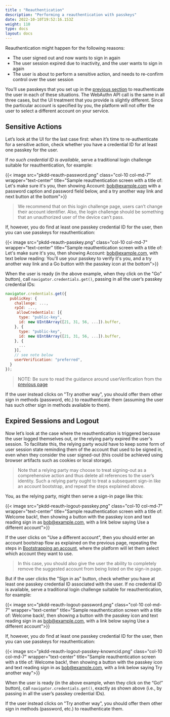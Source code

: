 ```yaml
---
title : "Reauthentication"
description: "Performing a reauthentication with passkeys"
date: 2022-10-10T19:52:16.153Z
weight: 110
type: docs
layout: docs
---
```


Reauthentication might happen for the following reasons:

- The user signed out and now wants to sign in again
- The user session expired due to inactivity, and the user wants to sign in again
- The user is about to perform a sensitive action, and needs to re-confirm control over the user session

You’ll use passkeys that you set up in the [previous section](/bootstrapping) to reauthenticate the user in each of these situations. The WebAuthn API call is the same in all three cases, but the UI treatment that you provide is slightly different. Since the particular account is specified by you, the platform will not offer the user to select a different account on your service.

## Sensitive Actions

Let’s look at the UI for the last case first: when it’s time to re-authenticate for a sensitive action, check whether you have a credential ID for at least one passkey for the user.

If _no such credential ID is available_, serve a traditional login challenge suitable for reauthentication, for example:

{{< image src="pkdd-reauth-password.png" class="col-10 col-md-7" wrapper="text-center" title="Sample reauthentication screen with a title of: Let's make sure it's you, then showing Account: bob@example.com with a password caption and password field below, and a try another way link and next button at the bottom">}}

> We recommend that on this login challenge page, users can’t change their account identifier. Also, the login challenge should be something that an unauthorized user of the device can’t pass.

If, however, you do find at least one passkey credential ID for the user, then you can use passkeys for reauthentication:

{{< image src="pkdd-reauth-passkey.png" class="col-10 col-md-7" wrapper="text-center" title="Sample reauthentication screen with a title of: Let's make sure it's you, then showing Account: bob@example.com, with text below reading: You'll use your passkey to verify it's you, and a try another way link and a Go button with the passkey icon at the bottom">}}

When the user is ready (in the above example, when they click on the "Go" button), call `navigator.credentials.get()`, passing in all the user’s passkey credential IDs:

```js
navigator.credentials.get({
  publicKey: {
    challenge: ...,
    rpId: ...,
     allowCredentials: [{
      type: "public-key",
      id: new UInt8Array([21, 31, 56, ...]).buffer,
    }, {
      type: "public-key",
      id: new UInt8Array([21, 31, 56, ...]).buffer,
    }, {
      ...
    }],
    // see note below
    userVerification: "preferred",
  }
});
```

> NOTE: Be sure to read the guidance around userVerification from the [previous page](/bootstrapping#a-note-about-user-verification)

If the user instead clicks on "Try another way", you should offer them other sign in methods (password, etc.) to reauthenticate them (assuming the user has such other sign in methods available to them).

## Expired Sessions and Logout

Now let’s look at the case where the reauthentication is triggered because the user logged themselves out, or the relying party expired the user's session. To facilitate this, the relying party would have to keep some form of user session state reminding them of the account that used to be signed in, even when they consider the user signed-out (this could be achieved using browser artifacts such as cookies or local storage).

> Note that a relying party may choose to treat signing-out as a comprehensive action and thus delete all references to the user’s identity. Such a relying party ought to treat a subsequent sign-in like an account bootstrap, and repeat the steps explained above.

You, as the relying party, might then serve a sign-in page like this:

{{< image src="pkdd-reauth-logout-passkey.png" class="col-10 col-md-7" wrapper="text-center" title="Sample reauthentication screen with a title of: Welcome back!, then showing a button with the passkey icon and text reading sign in as bob@example.com, with a link below saying Use a different account">}}

If the user clicks on "Use a different account", then you should enter an account bootstrap flow as explained on the previous page, repeating the steps in [Bootstrapping an account](/bootstrapping), where the platform will let them select which account they want to use.

> In this case, you should also give the user the ability to completely remove the suggested account from being listed on the sign-in page.

But if the user clicks the "Sign in as" button, check whether you have at least one passkey credential ID associated with the user. If no credential ID is available, serve a traditional login challenge suitable for reauthentication, for example:

{{< image src="pkdd-reauth-logout-password.png" class="col-10 col-md-7" wrapper="text-center" title="Sample reauthentication screen with a title of: Welcome back!, then showing a button with the passkey icon and text reading sign in as bob@example.com, with a link below saying Use a different account">}}

If, however, you _do_ find at least one passkey credential ID for the user, then you can use passkeys for reauthentication:

{{< image src="pkdd-reauth-logout-passkey-knowncid.png" class="col-10 col-md-7" wrapper="text-center" title="Sample reauthentication screen with a title of: Welcome back!, then showing a button with the passkey icon and text reading sign in as bob@example.com, with a link below saying Try another way">}}

When the user is ready (in the above example, when they click on the “Go!” button), call `navigator.credentials.get()`, exactly as shown above (i.e., by passing in all the user’s passkey credential IDs).

If the user instead clicks on "Try another way", you should offer them other sign in methods (password, etc.) to reauthenticate them.
